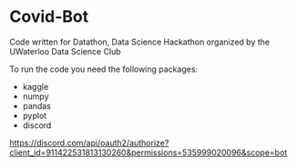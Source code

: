# Covid-Bot
Code written for Datathon,  Data Science Hackathon organized by the UWaterloo Data Science Club

To run the code you need the following packages:
- kaggle
- numpy
- pandas
- pyplot
- discord

https://discord.com/api/oauth2/authorize?client_id=911422531813130260&permissions=535999020096&scope=bot
